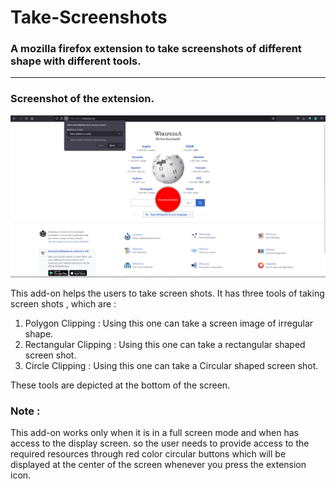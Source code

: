 # Take-Screenshots
### A mozilla firefox extension to take screenshots of different shape with different tools.

---

### Screenshot of the extension.
![alt](screenshot1.png)

This add-on helps the users to take screen shots.
It has three tools of taking screen shots , which are :
1. Polygon Clipping : Using this one can take a screen image of irregular shape.
2. Rectangular Clipping : Using this one can take a rectangular shaped screen shot.
3. Circle Clipping : Using this one can take a Circular shaped screen shot.

These tools are depicted at the bottom of the screen.
### Note :
This add-on works only when it is in a full screen mode and when has access to the display screen.
so the user needs to provide access to the required resources through red color circular buttons which will be displayed at the center of the screen whenever you press the extension icon.
